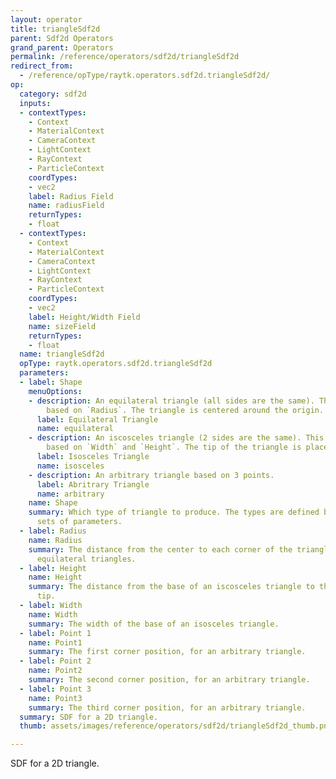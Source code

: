 ```yaml
---
layout: operator
title: triangleSdf2d
parent: Sdf2d Operators
grand_parent: Operators
permalink: /reference/operators/sdf2d/triangleSdf2d
redirect_from:
  - /reference/opType/raytk.operators.sdf2d.triangleSdf2d/
op:
  category: sdf2d
  inputs:
  - contextTypes:
    - Context
    - MaterialContext
    - CameraContext
    - LightContext
    - RayContext
    - ParticleContext
    coordTypes:
    - vec2
    label: Radius Field
    name: radiusField
    returnTypes:
    - float
  - contextTypes:
    - Context
    - MaterialContext
    - CameraContext
    - LightContext
    - RayContext
    - ParticleContext
    coordTypes:
    - vec2
    label: Height/Width Field
    name: sizeField
    returnTypes:
    - float
  name: triangleSdf2d
  opType: raytk.operators.sdf2d.triangleSdf2d
  parameters:
  - label: Shape
    menuOptions:
    - description: An equilateral triangle (all sides are the same). This is defined
        based on `Radius`. The triangle is centered around the origin.
      label: Equilateral Triangle
      name: equilateral
    - description: An iscosceles triangle (2 sides are the same). This is defined
        based on `Width` and `Height`. The tip of the triangle is placed at the origin.
      label: Isosceles Triangle
      name: isosceles
    - description: An arbitrary triangle based on 3 points.
      label: Abritrary Triangle
      name: arbitrary
    name: Shape
    summary: Which type of triangle to produce. The types are defined by different
      sets of parameters.
  - label: Radius
    name: Radius
    summary: The distance from the center to each corner of the triangle. Used for
      equilateral triangles.
  - label: Height
    name: Height
    summary: The distance from the base of an iscosceles triangle to the opposite
      tip.
  - label: Width
    name: Width
    summary: The width of the base of an isosceles triangle.
  - label: Point 1
    name: Point1
    summary: The first corner position, for an arbitrary triangle.
  - label: Point 2
    name: Point2
    summary: The second corner position, for an arbitrary triangle.
  - label: Point 3
    name: Point3
    summary: The third corner position, for an arbitrary triangle.
  summary: SDF for a 2D triangle.
  thumb: assets/images/reference/operators/sdf2d/triangleSdf2d_thumb.png

---
```



SDF for a 2D triangle.